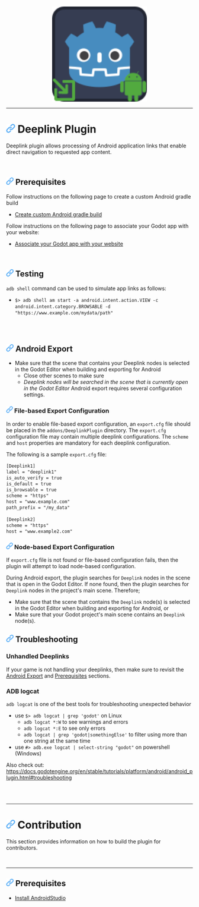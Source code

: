 <p align="center">
	<img width="256" height="256" src="../demo/assets/deeplink-android.png">
</p>

---
# <img src="../addon/icon.png" width="24"> Deeplink Plugin

Deeplink plugin allows processing of Android application links that enable direct navigation to requested app content.

<br/>

## <img src="../addon/icon.png" width="20"> Prerequisites
Follow instructions on the following page to create a custom Android gradle build
- [Create custom Android gradle build](https://docs.godotengine.org/en/stable/tutorials/export/android_gradle_build.html)

Follow instructions on the following page to associate your Godot app with your website:
- [Associate your Godot app with your website](https://developer.android.com/studio/write/app-link-indexing#associatesite)

<br/>

## <img src="../addon/icon.png" width="20"> Testing
`adb shell` command can be used to simulate app links as follows:
- `$> adb shell am start -a android.intent.action.VIEW -c android.intent.category.BROWSABLE -d "https://www.example.com/mydata/path"`

<br/><br/>

## <img src="../addon/icon.png" width="20"> Android Export
- Make sure that the scene that contains your Deeplink nodes is selected in the Godot Editor when building and exporting for Android
	- Close other scenes to make sure
	- _Deeplink nodes will be searched in the scene that is currently open in the Godot Editor_
Android export requires several configuration settings.

### <img src="../addon/icon.png" width="18"> File-based Export Configuration
In order to enable file-based export configuration, an `export.cfg` file should be placed in the `addons/DeeplinkPlugin` directory. The `export.cfg` configuration file may contain multiple deeplink configurations. The `scheme` and `host` properties are mandatory for each deeplink configuration.

The following is a sample `export.cfg` file:

```
[Deeplink1]
label = "deeplink1"
is_auto_verify = true
is_default = true
is_browsable = true
scheme = "https"
host = "www.example.com"
path_prefix = "/my_data"

[Deeplink2]
scheme = "https"
host = "www.example2.com"
```

### <img src="../addon/icon.png" width="18"> Node-based Export Configuration
If `export.cfg` file is not found or file-based configuration fails, then the plugin will attempt to load node-based configuration.

During Android export, the plugin searches for `Deeplink` nodes in the scene that is open in the Godot Editor. If none found, then the plugin searches for `Deeplink` nodes in the project's main scene. Therefore; 
- Make sure that the scene that contains the `Deeplink` node(s) is selected in the Godot Editor when building and exporting for Android, or
- Make sure that your Godot project's main scene contains an `Deeplink` node(s).


## <img src="../addon/icon.png" width="20"> Troubleshooting

### Unhandled Deeplinks
If your game is not handling your deeplinks, then make sure to revisit the [Android Export](#android-export) and [Prerequisites](#prerequisites) sections.

### ADB logcat
`adb logcat` is one of the best tools for troubleshooting unexpected behavior
- use `$> adb logcat | grep 'godot'` on Linux
	- `adb logcat *:W` to see warnings and errors
	- `adb logcat *:E` to see only errors
	- `adb logcat | grep 'godot|somethingElse'` to filter using more than one string at the same time
- use `#> adb.exe logcat | select-string "godot"` on powershell (Windows)

Also check out:
https://docs.godotengine.org/en/stable/tutorials/platform/android/android_plugin.html#troubleshooting

<br/><br/>
___

# <img src="../addon/icon.png" width="24"> Contribution

This section provides information on how to build the plugin for contributors.

<br/>

___

## <img src="../addon/icon.png" width="20"> Prerequisites

- [Install AndroidStudio](https://developer.android.com/studio)

<br/>
